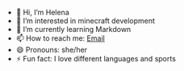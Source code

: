 - 👋 Hi, I’m Helena
- 👀 I’m interested in minecraft development
- 🌱 I’m currently learning Markdown
- 📫 How to reach me: [Email](mailto:code-studio-developement@outlook.com)
- 😄 Pronouns: she/her
- ⚡ Fun fact: I love different languages and sports 
